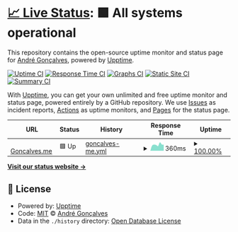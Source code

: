 # [📈 Live Status](https://andreesg.github.io/goncalves-upptime): <!--live status--> **🟩 All systems operational**

This repository contains the open-source uptime monitor and status page for [André Gonçalves](https://www.goncalves.me), powered by [Upptime](https://github.com/upptime/upptime).

[![Uptime CI](https://github.com/koj-co/upptime/workflows/Uptime%20CI/badge.svg)](https://github.com/koj-co/upptime/actions?query=workflow%3A%22Uptime+CI%22)
[![Response Time CI](https://github.com/koj-co/upptime/workflows/Response%20Time%20CI/badge.svg)](https://github.com/koj-co/upptime/actions?query=workflow%3A%22Response+Time+CI%22)
[![Graphs CI](https://github.com/koj-co/upptime/workflows/Graphs%20CI/badge.svg)](https://github.com/koj-co/upptime/actions?query=workflow%3A%22Graphs+CI%22)
[![Static Site CI](https://github.com/koj-co/upptime/workflows/Static%20Site%20CI/badge.svg)](https://github.com/koj-co/upptime/actions?query=workflow%3A%22Static+Site+CI%22)
[![Summary CI](https://github.com/koj-co/upptime/workflows/Summary%20CI/badge.svg)](https://github.com/koj-co/upptime/actions?query=workflow%3A%22Summary+CI%22)

With [Upptime](https://upptime.js.org), you can get your own unlimited and free uptime monitor and status page, powered entirely by a GitHub repository. We use [Issues](https://github.com/andreesg/goncalves-upptime/issues) as incident reports, [Actions](https://github.com/andreesg/goncalves-upptime/actions) as uptime monitors, and [Pages](https://andreesg.github.io/goncalves-upptime) for the status page.

<!--start: status pages-->
<!-- This summary is generated by Upptime (https://github.com/upptime/upptime) -->
<!-- Do not edit this manually, your changes will be overwritten -->
<!-- prettier-ignore -->
| URL | Status | History | Response Time | Uptime |
| --- | ------ | ------- | ------------- | ------ |
| <img alt="" src="https://favicons.githubusercontent.com/www.goncalves.me" height="13"> [Goncalves.me](https://www.goncalves.me) | 🟩 Up | [goncalves-me.yml](https://github.com/andreesg/goncalves-upptime/commits/HEAD/history/goncalves-me.yml) | <details><summary><img alt="Response time graph" src="./graphs/goncalves-me/response-time-week.png" height="20"> 360ms</summary><br><a href="https://status.goncalves.me/history/goncalves-me"><img alt="Response time 282" src="https://img.shields.io/endpoint?url=https%3A%2F%2Fraw.githubusercontent.com%2Fandreesg%2Fgoncalves-upptime%2FHEAD%2Fapi%2Fgoncalves-me%2Fresponse-time.json"></a><br><a href="https://status.goncalves.me/history/goncalves-me"><img alt="24-hour response time 269" src="https://img.shields.io/endpoint?url=https%3A%2F%2Fraw.githubusercontent.com%2Fandreesg%2Fgoncalves-upptime%2FHEAD%2Fapi%2Fgoncalves-me%2Fresponse-time-day.json"></a><br><a href="https://status.goncalves.me/history/goncalves-me"><img alt="7-day response time 360" src="https://img.shields.io/endpoint?url=https%3A%2F%2Fraw.githubusercontent.com%2Fandreesg%2Fgoncalves-upptime%2FHEAD%2Fapi%2Fgoncalves-me%2Fresponse-time-week.json"></a><br><a href="https://status.goncalves.me/history/goncalves-me"><img alt="30-day response time 305" src="https://img.shields.io/endpoint?url=https%3A%2F%2Fraw.githubusercontent.com%2Fandreesg%2Fgoncalves-upptime%2FHEAD%2Fapi%2Fgoncalves-me%2Fresponse-time-month.json"></a><br><a href="https://status.goncalves.me/history/goncalves-me"><img alt="1-year response time 282" src="https://img.shields.io/endpoint?url=https%3A%2F%2Fraw.githubusercontent.com%2Fandreesg%2Fgoncalves-upptime%2FHEAD%2Fapi%2Fgoncalves-me%2Fresponse-time-year.json"></a></details> | <details><summary><a href="https://status.goncalves.me/history/goncalves-me">100.00%</a></summary><a href="https://status.goncalves.me/history/goncalves-me"><img alt="All-time uptime 99.98%" src="https://img.shields.io/endpoint?url=https%3A%2F%2Fraw.githubusercontent.com%2Fandreesg%2Fgoncalves-upptime%2FHEAD%2Fapi%2Fgoncalves-me%2Fuptime.json"></a><br><a href="https://status.goncalves.me/history/goncalves-me"><img alt="24-hour uptime 100.00%" src="https://img.shields.io/endpoint?url=https%3A%2F%2Fraw.githubusercontent.com%2Fandreesg%2Fgoncalves-upptime%2FHEAD%2Fapi%2Fgoncalves-me%2Fuptime-day.json"></a><br><a href="https://status.goncalves.me/history/goncalves-me"><img alt="7-day uptime 100.00%" src="https://img.shields.io/endpoint?url=https%3A%2F%2Fraw.githubusercontent.com%2Fandreesg%2Fgoncalves-upptime%2FHEAD%2Fapi%2Fgoncalves-me%2Fuptime-week.json"></a><br><a href="https://status.goncalves.me/history/goncalves-me"><img alt="30-day uptime 100.00%" src="https://img.shields.io/endpoint?url=https%3A%2F%2Fraw.githubusercontent.com%2Fandreesg%2Fgoncalves-upptime%2FHEAD%2Fapi%2Fgoncalves-me%2Fuptime-month.json"></a><br><a href="https://status.goncalves.me/history/goncalves-me"><img alt="1-year uptime 99.98%" src="https://img.shields.io/endpoint?url=https%3A%2F%2Fraw.githubusercontent.com%2Fandreesg%2Fgoncalves-upptime%2FHEAD%2Fapi%2Fgoncalves-me%2Fuptime-year.json"></a></details>

<!--end: status pages-->

[**Visit our status website →**](https://andreesg.github.io/goncalves-upptime)

## 📄 License

- Powered by: [Upptime](https://github.com/upptime/upptime)
- Code: [MIT](./LICENSE) © [André Gonçalves](https://www.goncalves.me)
- Data in the `./history` directory: [Open Database License](https://opendatacommons.org/licenses/odbl/1-0/)

